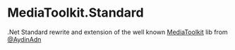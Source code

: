 # MediaToolkit.Standard
.Net Standard rewrite and extension of the well known [MediaToolkit](https://github.com/AydinAdn/MediaToolkit) lib from [@AydinAdn](https://github.com/AydinAdn)
